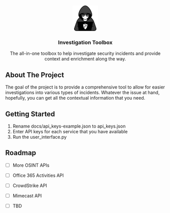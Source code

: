 <div id="top"></div>


<br />
<div align="center">
  <a href="https://github.com/BrandonGrover/investigation_toolbox">
    <img src="docs/logo.png" alt="Logo" width="80" height="80">
  </a>
<h3 align="center">Investigation Toolbox</h3>
  <p align="center">
    The all-in-one toolbox to help investigate security incidents and provide context and enrichment along the way.
    <br />
  </p>
</div>




## About The Project

<p>The goal of the project is to provide a comprehensive tool to allow for easier investigations into various types of incidents. Whatever the issue at hand, hopefully, you can get all the contextual information that you need.</p>





## Getting Started

1. Rename docs/api_keys-example.json to api_keys.json
2. Enter API keys for each service that you have available
3. Run the user_interface.py




## Roadmap

- [ ] More OSINT APIs
- [ ] Office 365 Activities API
- [ ] CrowdStrike API
- [ ] Mimecast API
- [ ] TBD


<!-- <p align="right">(<a href="#top">back to top</a>)</p> --!>